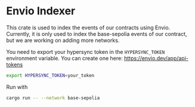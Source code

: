 # Envio Indexer

This crate is used to index the events of our contracts using Envio. Currently, it is only used to index the base-sepolia events of our contract, but we are working on adding more networks.

You need to export your hypersync token in the `HYPERSYNC_TOKEN` environment variable.
You can create one here: https://envio.dev/app/api-tokens

```bash
export HYPERSYNC_TOKEN=your_token
```

Run with

```bash
cargo run -- --network base-sepolia
```